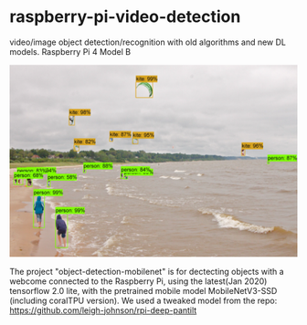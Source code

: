 # raspberry-pi-video-detection
video/image object detection/recognition with old algorithms and new DL models. Raspberry Pi 4 Model B

![raspberry Pi 4](https://github.com/thanos-sakelliou/raspberry-pi-video-detection/blob/master/2019_Sakelliou_img_1.png)

The project "object-detection-mobilenet" is for dectecting objects with a webcome connected to the Raspberry Pi, using the latest(Jan 2020) tensorflow 2.0 lite, with the pretrained mobile model MobileNetV3-SSD (including coralTPU version). We used a tweaked model from the repo: https://github.com/leigh-johnson/rpi-deep-pantilt
